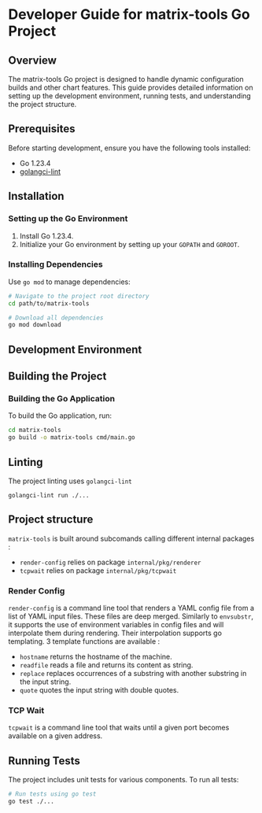 <!--
Copyright 2024 New Vector Ltd

SPDX-License-Identifier: AGPL-3.0-only OR LicenseRef-Element-Commercial
-->

# Developer Guide for matrix-tools Go Project

## Overview
The matrix-tools Go project is designed to handle dynamic configuration builds and other chart features. This guide provides detailed information on setting up the development environment, running tests, and understanding the project structure.

## Prerequisites
Before starting development, ensure you have the following tools installed:
- Go 1.23.4
- [golangci-lint](https://github.com/golangci/golangci-lint)

## Installation

### Setting up the Go Environment
1. Install Go 1.23.4.
2. Initialize your Go environment by setting up your `GOPATH` and `GOROOT`.

### Installing Dependencies
Use `go mod` to manage dependencies:
```sh
# Navigate to the project root directory
cd path/to/matrix-tools

# Download all dependencies
go mod download
```

## Development Environment

## Building the Project

### Building the Go Application
To build the Go application, run:
```sh
cd matrix-tools
go build -o matrix-tools cmd/main.go
```

## Linting

The project linting uses `golangci-lint`

```
golangci-lint run ./...
```

## Project structure

`matrix-tools` is built around subcomands calling different internal packages :
- `render-config` relies on package `internal/pkg/renderer`
- `tcpwait` relies on package `internal/pkg/tcpwait`

### Render Config

`render-config` is a command line tool that renders a YAML config file from a list of YAML input files. These files are deep merged.
Similarly to `envsubstr`, it supports the use of environment variables in config files and will interpolate them during rendering. Their interpolation supports go templating. 3 template functions are available : 
 - `hostname` returns the hostname of the machine.
 - `readfile` reads a file and returns its content as string.
 - `replace` replaces occurrences of a substring with another substring in the input string.
 - `quote` quotes the input string with double quotes.

### TCP Wait

`tcpwait` is a command line tool that waits until a given port becomes available on a given address.

## Running Tests

The project includes unit tests for various components. To run all tests:
```sh
# Run tests using go test
go test ./...
```
